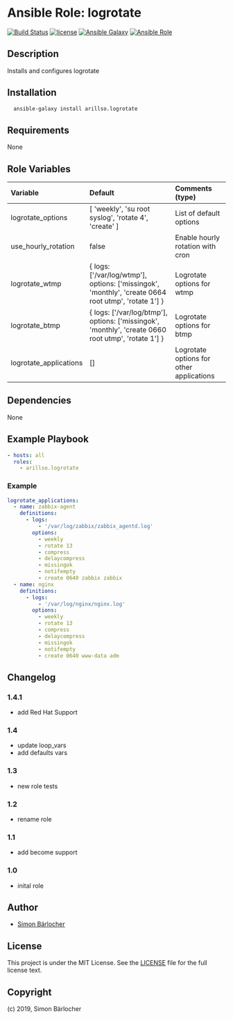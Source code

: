 # Ansible Role: logrotate

[![Build Status](https://img.shields.io/travis/arillso/ansible.logrotate.svg?branch=master&style=popout-square)](https://travis-ci.org/arillso/ansible.logrotate) [![license](https://img.shields.io/github/license/mashape/apistatus.svg?style=popout-square)](https://sbaerlo.ch/licence) [![Ansible Galaxy](http://img.shields.io/badge/ansible--galaxy-logrotate-blue.svg?style=popout-square)](https://galaxy.ansible.com/arillso/logrotate) [![Ansible Role](https://img.shields.io/ansible/role/d/23110.svg?style=popout-square)](https://galaxy.ansible.com/arillso/logrotate)

## Description

Installs and configures logrotate

## Installation

```bash
  ansible-galaxy install arillso.logrotate
```

## Requirements

None

## Role Variables

| Variable               | Default                                                                                             | Comments (type)                          |
| :--------------------- | :-------------------------------------------------------------------------------------------------- | :--------------------------------------- |
| logrotate_options      | [ 'weekly', 'su root syslog', 'rotate 4', 'create' ]                                                | List of default options                  |
| use_hourly_rotation    | false                                                                                               | Enable hourly rotation with cron         |
| logrotate_wtmp         | { logs: ['/var/log/wtmp'], options: ['missingok', 'monthly', 'create 0664 root utmp', 'rotate 1'] } | Logrotate options for wtmp               |
| logrotate_btmp         | { logs: ['/var/log/btmp'], options: ['missingok', 'monthly', 'create 0660 root utmp', 'rotate 1'] } | Logrotate options for btmp               |
| logrotate_applications | []                                                                                                  | Logrotate options for other applications |

## Dependencies

None

## Example Playbook

```yml
- hosts: all
  roles:
    - arillso.logrotate
```

### Example

```yml
logrotate_applications:
  - name: zabbix-agent
    definitions:
      - logs:
          - '/var/log/zabbix/zabbix_agentd.log'
        options:
          - weekly
          - rotate 13
          - compress
          - delaycompress
          - missingok
          - notifempty
          - create 0640 zabbix zabbix
  - name: nginx
    definitions:
      - logs:
          - '/var/log/nginx/nginx.log'
        options:
          - weekly
          - rotate 13
          - compress
          - delaycompress
          - missingok
          - notifempty
          - create 0640 www-data adm
```

## Changelog

### 1.4.1

- add Red Hat Support

### 1.4

- update loop_vars
- add defaults vars

### 1.3

- new role tests

### 1.2

- rename role

### 1.1

- add become support

### 1.0

- inital role

## Author

- [Simon Bärlocher](https://sbaerlocher.ch)

## License

This project is under the MIT License. See the [LICENSE](https://sbaerlo.ch/licence) file for the full license text.

## Copyright

(c) 2019, Simon Bärlocher
